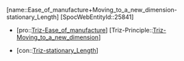﻿---
type: TrizContradiction
aliases:
- Ease_of_manufacture+Moving_to_a_new_dimension-stationary_Length
license: CC BY-SA 4.0
copyright: https://github.com/SpocWeb
IsDeleted: false
IsReadOnly: false
Confidential: public
tags: 
- Triz/Contradiction
---
[name::Ease_of_manufacture+Moving_to_a_new_dimension-stationary_Length]
[SpocWebEntityId::25841]
+ [pro::[Triz-Ease_of_manufacture](tech/Triz/Parameter/Triz-Ease_of_manufacture.md)]
[Triz-Principle::[Triz-Moving_to_a_new_dimension](tech/Triz/Principle/Triz-Moving_to_a_new_dimension.md)]
- [con::[Triz-stationary_Length](tech/Triz/Parameter/Triz-stationary_Length.md)]

